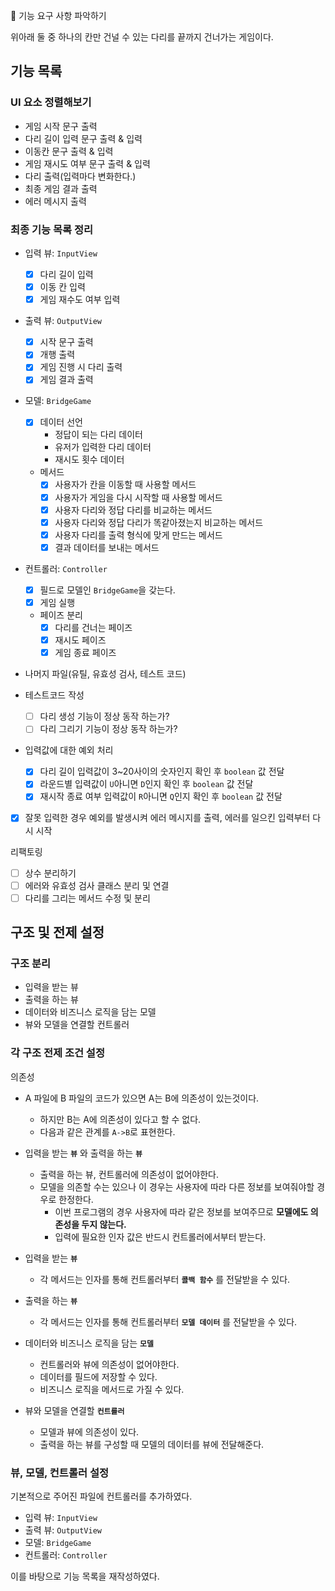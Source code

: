 🚀 기능 요구 사항 파악하기

위아래 둘 중 하나의 칸만 건널 수 있는 다리를 끝까지 건너가는 게임이다.

## 기능 목록

### UI 요소 정렬해보기

- 게임 시작 문구 출력
- 다리 길이 입력 문구 출력 & 입력
- 이동칸 문구 출력 & 입력
- 게임 재시도 여부 문구 출력 & 입력
- 다리 출력(입력마다 변화한다.)
- 최종 게임 결과 출력
- 에러 메시지 출력

### 최종 기능 목록 정리

- 입력 뷰: `InputView`
  - [x] 다리 길이 입력
  - [x] 이동 칸 입력
  - [x] 게임 재수도 여부 입력
- 출력 뷰: `OutputView`
  - [x] 시작 문구 출력
  - [x] 개행 출력
  - [x] 게임 진행 시 다리 출력
  - [x] 게임 결과 출력
- 모델: `BridgeGame`
  - [x] 데이터 선언
    - 정답이 되는 다리 데이터
    - 유저가 입력한 다리 데이터
    - 재시도 횟수 데이터
  - 메서드
    - [x] 사용자가 칸을 이동할 때 사용할 메서드
    - [x] 사용자가 게임을 다시 시작할 때 사용할 메서드
    - [x] 사용자 다리와 정답 다리를 비교하는 메서드
    - [x] 사용자 다리와 정답 다리가 똑같아졌는지 비교하는 메서드
    - [x] 사용자 다리를 출력 형식에 맞게 만드는 메서드
    - [x] 결과 데이터를 보내는 메서드
- 컨트롤러: `Controller`

  - [x] 필드로 모델인 `BridgeGame`을 갖는다.
  - [x] 게임 실행
  - 페이즈 분리
    - [x] 다리를 건너는 페이즈
    - [x] 재시도 페이즈
    - [x] 게임 종료 페이즈

- 나머지 파일(유틸, 유효성 검사, 테스트 코드)
- 테스트코드 작성
  - [ ] 다리 생성 기능이 정상 동작 하는가?
  - [ ] 다리 그리기 기능이 정상 동작 하는가?
- 입력값에 대한 예외 처리
  - [x] 다리 길이 입력값이 3~20사이의 숫자인지 확인 후 `boolean` 값 전달
  - [x] 라운드별 입력값이 `U`아니면 `D`인지 확인 후 `boolean` 값 전달
  - [x] 재시작 종료 여부 입력값이 `R`아니면 `Q`인지 확인 후 `boolean` 값 전달
- [x] 잘못 입력한 경우 예외를 발생시켜 에러 메시지를 출력, 에러를 일으킨 입력부터 다시 시작

리팩토링

- [ ] 상수 분리하기
- [ ] 에러와 유효성 검사 클래스 분리 및 연결
- [ ] 다리를 그리는 메서드 수정 및 분리

## 구조 및 전제 설정

### 구조 분리

- 입력을 받는 뷰
- 출력을 하는 뷰
- 데이터와 비즈니스 로직을 담는 모델
- 뷰와 모델을 연결할 컨트롤러

### 각 구조 전제 조건 설정

의존성

- A 파일에 B 파일의 코드가 있으면 A는 B에 의존성이 있는것이다.

  - 하지만 B는 A에 의존성이 있다고 할 수 없다.
  - 다음과 같은 관계를 `A->B`로 표현한다.

- 입력을 받는 **`뷰`** 와 출력을 하는 **`뷰`**
  - 출력을 하는 뷰, 컨트롤러에 의존성이 없어야한다.
  - 모델을 의존할 수는 있으나 이 경우는 사용자에 따라 다른 정보를 보여줘야할 경우로 한정한다.
    - 이번 프로그램의 경우 사용자에 따라 같은 정보를 보여주므로 **모델에도 의존성을 두지 않는다.**
    - 입력에 필요한 인자 값은 반드시 컨트롤러에서부터 받는다.
- 입력을 받는 **`뷰`**
  - 각 메서드는 인자를 통해 컨트롤러부터 **`콜백 함수`** 를 전달받을 수 있다.
- 출력을 하는 **`뷰`**
  - 각 메서드는 인자를 통해 컨트롤러부터 **`모델 데이터`** 를 전달받을 수 있다.
- 데이터와 비즈니스 로직을 담는 **`모델`**
  - 컨트롤러와 뷰에 의존성이 없어야한다.
  - 데이터를 필드에 저장할 수 있다.
  - 비즈니스 로직을 메서드로 가질 수 있다.
- 뷰와 모델을 연결할 **`컨트롤러`**
  - 모델과 뷰에 의존성이 있다.
  - 출력을 하는 뷰를 구성할 때 모델의 데이터를 뷰에 전달해준다.

### 뷰, 모델, 컨트롤러 설정

기본적으로 주어진 파일에 컨트롤러를 추가하였다.

- 입력 뷰: `InputView`
- 출력 뷰: `OutputView`
- 모델: `BridgeGame`
- 컨트롤러: `Controller`

이를 바탕으로 기능 목록을 재작성하였다.
